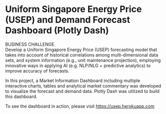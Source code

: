 # Uniform Singapore Energy Price (USEP) and Demand Forecast Dashboard (Plotly Dash)

BUSINESS CHALLENGE  
Develop a Uniform Singapore Energy Price (USEP) forecasting model that takes into account of historical correlations among multi-dimensional data sets, and system information (e.g., unit maintenance projection), employing innovative ways in applying AI (e.g. NLP/NLG + predictive analytics) to improve accuracy of forecasts. 

In this project, a Market Information Dashboard including multiple interactive charts, tables and analytical market commentary was developed to visualize the forecast and demand data. Plotly Dash was utilized to build this dashboard.

To see the dashboard in action, please visit https://usep.herokuapp.com

